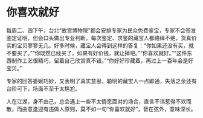 # 你喜欢就好

每周二、四下午，台北“故宫博物院”都会安排专家为民众免费鉴宝，专家不会签发鉴定证明，但会口头做出专业判断。每次鉴定、求鉴的藏宝人都络绎不绝，货真价实的宝贝寥寥无几。好多时候，藏宝人会得到这样的答复：“你如果还没有买，就不要买了。”“你既然已经买了，如果有好价钱，就让掉吧。”“你喜欢就好。”“这件东西制作工艺很精巧，留着自己欣赏真不错。”“你好好珍藏着，再过上一百年会是好宝贝。” 

专家的回答委婉巧妙，又表明了真实意思，聪明的藏宝人一点即通，失落之余还有台阶可下，场面不至于太尴尬。 

人在江湖，身不由己，总会遇上一些不太情愿面对的场合，直言不讳惹得不欢而散，而曲意逢迎有违做人原则，莫不如一句“你喜欢就好”，音在弦外，意味深长。
